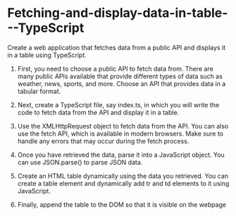 # Fetching-and-display-data-in-table---TypeScript

Create a web application that fetches data from a public API and
displays it in a table using TypeScript.

1. First, you need to choose a public API to fetch data from. There are many
public APIs available that provide different types of data such as weather,
news, sports, and more. Choose an API that provides data in a tabular
format.

2. Next, create a TypeScript file, say index.ts, in which you will write the code
to fetch data from the API and display it in a table.

3. Use the XMLHttpRequest object to fetch data from the API. You can also
use the fetch API, which is available in modern browsers. Make sure to
handle any errors that may occur during the fetch process.

4. Once you have retrieved the data, parse it into a JavaScript object. You can
use JSON.parse() to parse JSON data.

5. Create an HTML table dynamically using the data you retrieved. You can
create a table element and dynamically add tr and td elements to it using
JavaScript.

6. Finally, append the table to the DOM so that it is visible on the webpage
